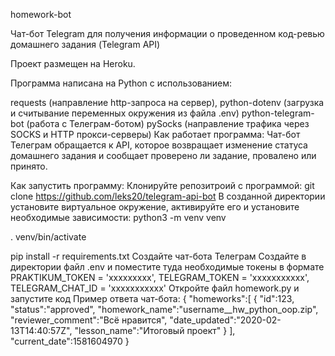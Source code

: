 homework-bot

Чат-бот Telegram для получения информации о проведенном код-ревью домашнего задания (Telegram API)

Проект размещен на Heroku.

Программа написана на Python с использованием:

requests (направление http-запроса на сервер),
python-dotenv (загрузка и считывание переменных окружения из файла .env)
python-telegram-bot (работа с Телеграм-ботом)
pySocks (направление трафика через SOCKS и HTTP прокси-серверы)
Как работает программа:
Чат-бот Телеграм обращается к API, которое возвращает изменение статуса домашнего задания и сообщает проверено ли задание, провалено или принято.

Как запустить программу:
Клонируйте репозитроий с программой:
git clone https://github.com/leks20/telegram-api-bot
В созданной директории установите виртуальное окружение, активируйте его и установите необходимые зависимости:
python3 -m venv venv

. venv/bin/activate

pip install -r requirements.txt
Создайте чат-бота Телеграм
Создайте в директории файл .env и поместите туда необходимые токены в формате PRAKTIKUM_TOKEN = 'ххххххххх', TELEGRAM_TOKEN = 'ххххххххххх', TELEGRAM_CHAT_ID = 'ххххххххххх'
Откройте файл homework.py и запустите код
Пример ответа чат-бота:
{ "homeworks":[ { "id":123, "status":"approved", "homework_name":"username__hw_python_oop.zip", "reviewer_comment":"Всё нравится", "date_updated":"2020-02-13T14:40:57Z", "lesson_name":"Итоговый проект" } ], "current_date":1581604970 }
